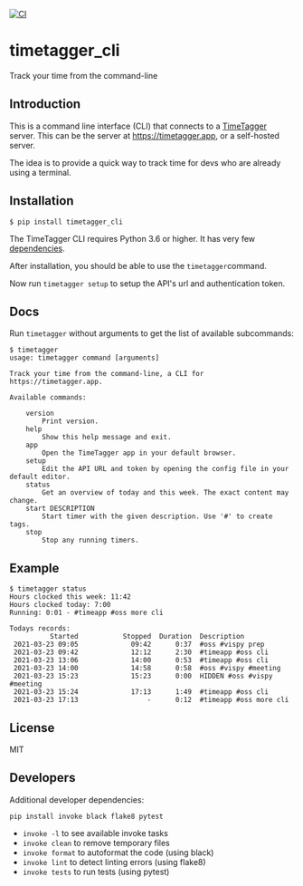 [![CI](https://github.com/almarklein/timetagger_cli/workflows/CI/badge.svg)](https://github.com/almarklein/timetagger_cli/actions)

# timetagger_cli

Track your time from the command-line


## Introduction

This is a command line interface (CLI) that connects to a
[TimeTagger](https://github.com/almarklein/timetagger) server.
This can be the server at https://timetagger.app, or a self-hosted server.

The idea is to provide a quick way to track time for devs who are already using
a terminal.


## Installation

```
$ pip install timetagger_cli
```

The TimeTagger CLI requires Python 3.6 or higher. It has very few [dependencies](requirements.txt).

After installation, you should be able to use the `timetagger`command.

Now run `timetagger setup` to setup the API's url and authentication token.


## Docs

Run `timetagger` without arguments to get the list of available subcommands:

```
$ timetagger
usage: timetagger command [arguments]

Track your time from the command-line, a CLI for https://timetagger.app.

Available commands:

    version
        Print version.
    help
        Show this help message and exit.
    app
        Open the TimeTagger app in your default browser.
    setup
        Edit the API URL and token by opening the config file in your default editor.
    status
        Get an overview of today and this week. The exact content may change.
    start DESCRIPTION
        Start timer with the given description. Use '#' to create tags.
    stop
        Stop any running timers.
```


## Example

```
$ timetagger status
Hours clocked this week: 11:42
Hours clocked today: 7:00
Running: 0:01 - #timeapp #oss more cli

Todays records:
          Started           Stopped  Duration  Description
 2021-03-23 09:05             09:42      0:37  #oss #vispy prep
 2021-03-23 09:42             12:12      2:30  #timeapp #oss cli
 2021-03-23 13:06             14:00      0:53  #timeapp #oss cli
 2021-03-23 14:00             14:58      0:58  #oss #vispy #meeting
 2021-03-23 15:23             15:23      0:00  HIDDEN #oss #vispy #meeting
 2021-03-23 15:24             17:13      1:49  #timeapp #oss cli
 2021-03-23 17:13                 -      0:12  #timeapp #oss more cli
```


## License

MIT


## Developers

Additional developer dependencies:
```
pip install invoke black flake8 pytest
```

* `invoke -l` to see available invoke tasks
* `invoke clean` to remove temporary files
* `invoke format` to autoformat the code (using black)
* `invoke lint` to detect linting errors (using flake8)
* `invoke tests` to run tests (using pytest)
